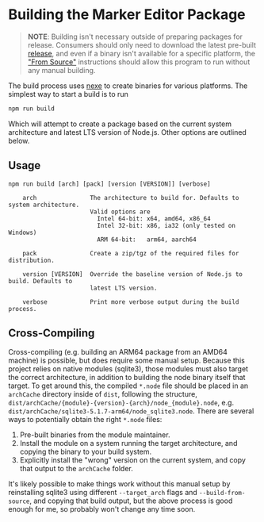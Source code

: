 # Building the Marker Editor Package

> **NOTE**: Building isn't necessary outside of preparing packages for release. Consumers should only need to download the latest pre-built [release](https://github.com/danrahn/MarkerEditorForPlex/releases), and even if a binary isn't available for a specific platform, the ["From Source"](https://github.com/danrahn/MarkerEditorForPlex/releases) instructions should allow this program to run without any manual building.

The build process uses [nexe](https://github.com/nexe/nexe) to create binaries for various platforms. The simplest way to start a build is to run

```bash
npm run build
```

Which will attempt to create a package based on the current system architecture and latest LTS version of Node.js. Other options are outlined below.

## Usage

```
npm run build [arch] [pack] [version [VERSION]] [verbose]

    arch               The architecture to build for. Defaults to system architecture.
                       Valid options are
                         Intel 64-bit: x64, amd64, x86_64
                         Intel 32-bit: x86, ia32 (only tested on Windows)
                         ARM 64-bit:   arm64, aarch64

    pack               Create a zip/tgz of the required files for distribution.

    version [VERSION]  Override the baseline version of Node.js to build. Defaults to
                       latest LTS version.
    
    verbose            Print more verbose output during the build process.
```

## Cross-Compiling

Cross-compiling (e.g. building an ARM64 package from an AMD64 machine) is possible, but does require some manual setup. Because this project relies on native modules (sqlite3), those modules must also target the correct architecture, in addition to building the node binary itself that target. To get around this, the compiled `*.node` file should be placed in an `archCache` directory inside of `dist`, following the structure, `dist/archCache/{module}-{version}-{arch}/node_{module}.node`, e.g. `dist/archCache/sqlite3-5.1.7-arm64/node_sqlite3.node`. There are several ways to potentially obtain the right `*.node` files:

1. Pre-built binaries from the module maintainer.
2. Install the module on a system running the target architecture, and copying the binary to your build system.
3. Explicitly install the "wrong" version on the current system, and copy that output to the `archCache` folder.

It's likely possible to make things work without this manual setup by reinstalling sqlite3 using different `--target_arch` flags and `--build-from-source`, and copying that build output, but the above process is good enough for me, so probably won't change any time soon.